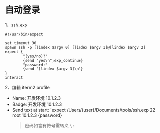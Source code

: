 # 自动登录
1、`ssh.exp`
```shell
#!/usr/bin/expect

set timeout 30
spawn ssh -p [lindex $argv 0] [lindex $argv 1]@[lindex $argv 2]
expect {
        "(yes/no)?"
        {send "yes\n";exp_continue}
        "password:"
        {send "[lindex $argv 3]\n"}
}
interact
```

2、编辑 iterm2 profile
- Name: 开发环境 10.1.2.3
- Badge: 开发环境 10.1.2.3
- Send text at start: `expect /Users/{user}/Documents/tools/ssh.exp 22 root 10.1.2.3 {password}
  > 密码如含有符号需转义 `\:`
